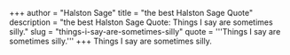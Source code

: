 +++
author = "Halston Sage"
title = "the best Halston Sage Quote"
description = "the best Halston Sage Quote: Things I say are sometimes silly."
slug = "things-i-say-are-sometimes-silly"
quote = '''Things I say are sometimes silly.'''
+++
Things I say are sometimes silly.
